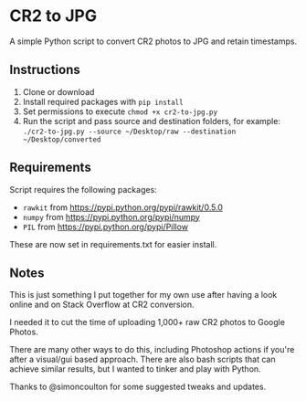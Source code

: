 # CR2 to JPG
A simple Python script to convert CR2 photos to JPG and retain timestamps.

## Instructions

1. Clone or download
2. Install required packages with `pip install`
2. Set permissions to execute `chmod +x cr2-to-jpg.py`
3. Run the script and pass source and destination folders, for example: `./cr2-to-jpg.py --source ~/Desktop/raw --destination ~/Desktop/converted`

## Requirements

Script requires the following packages:

- `rawkit` from https://pypi.python.org/pypi/rawkit/0.5.0
- `numpy` from https://pypi.python.org/pypi/numpy
- `PIL` from https://pypi.python.org/pypi/Pillow

These are now set in requirements.txt for easier install.

## Notes

This is just something I put together for my own use after having a look online and on Stack Overflow at CR2 conversion.

I needed it to cut the time of uploading 1,000+ raw CR2 photos to Google Photos.

There are many other ways to do this, including Photoshop actions if you're after a visual/gui based approach. There are also bash scripts that can achieve similar results, but I wanted to tinker and play with Python.

Thanks to @simoncoulton for some suggested tweaks and updates.
